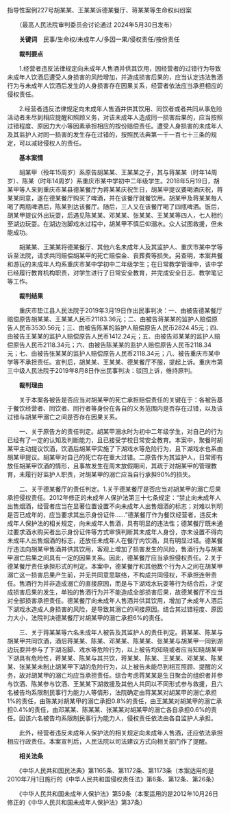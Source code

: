指导性案例227号胡某某、王某某诉德某餐厅、蒋某某等生命权纠纷案

　　（最高人民法院审判委员会讨论通过 2024年5月30日发布）

　　**关键词**　民事/生命权/未成年人/多因一果/侵权责任/按份责任

　　**裁判要点**

　　1.经营者违反法律规定向未成年人售酒并供其饮用，因经营者的过错行为导致未成年人饮酒后遭受人身损害的风险增加，并造成损害后果的，应当认定违法售酒行为与未成年人饮酒后发生的人身损害存在因果关系，经营者依法应当承担相应的侵权责任。

　　2.经营者违反法律规定向未成年人售酒并供其饮用、同饮者或者共同从事危险活动者未尽到相应提醒和照顾义务，对该未成年人造成同一损害后果的，应当按照过错程度、原因力大小等因素承担相应的按份赔偿责任。遭受人身损害的未成年人及其监护人对同一损害的发生存在过错的，按照民法典第一千一百七十三条的规定，可以减轻侵权人的责任。

　　**基本案情**

　　胡某甲（殁年15周岁）系原告胡某某、王某某之子，其与蒋某某（时年14周岁）、陈某（时年14周岁）系重庆市某中学初中二年级学生。2018年5月19日，胡某甲等人来到重庆市某县德某餐厅为蒋某某庆祝生日，胡某甲提议要喝酒庆祝，蒋某某同意，遂在德某餐厅购买了啤酒，并在该餐厅就餐饮用。胡某甲及蒋某某每人喝了两瓶啤酒后，陈某到达该餐厅。随后，三人又在该餐厅喝了四瓶啤酒。饭后，胡某甲提议外出玩耍，后遇见陈某某、邓某某、张某某、王某某等四人，七人相约至湖边玩耍。在湖边泡脚戏水过程中，胡某甲不慎后仰溺水。众人试图救援，但未能成功。

　　胡某某、王某某将德某餐厅、其他六名未成年人及其监护人、重庆市某中学等诉至法院，请求共同赔偿胡某甲的死亡赔偿金、丧葬费等损失。另查明，本案共餐和游玩的未成年人均系重庆市某中学初中二年级学生；在日常教学管理中，该中学已经履行教育机构职责，对学生进行了日常安全教育，并完成安全日志、教学笔记等工作。

　　**裁判结果**

　　重庆市垫江县人民法院于2019年3月19日作出民事判决：一、由被告德某餐厅赔偿原告胡某某、王某某人民币21183.36元；二、由被告蒋某某的监护人赔偿原告人民币3530.56元；三、由被告陈某的监护人赔偿原告人民币2824.45元；四、由被告王某某的监护人赔偿原告人民币1412.24元；五、由被告邓某某的监护人赔偿原告人民币2118.34元；六、由被告陈某某的监护人赔偿原告人民币2118.34元；七、由被告张某某的监护人赔偿原告人民币2118.34元；八、被告重庆市某中学等不承担责任。宣判后，胡某某、王某某、德某餐厅不服，提起上诉。重庆市第三中级人民法院于2019年8月8日作出民事判决：驳回上诉，维持原判。

　　**裁判理由**

　　关于本案各被告是否应当对胡某甲的死亡承担赔偿责任的关键在于：各被告基于餐饮经营者、同饮者、同行者等身份在各自的义务范围内是否存在过错，以及该过错与胡某甲溺亡之间是否存在因果关系。

　　一、关于原告方的责任判定。胡某甲溺水时为初中二年级学生，对自己的行为已经有了一定的认知及判断能力，且已接受学校日常安全教育。本案中，聚餐时胡某甲主动提议饮酒，饮酒后胡某甲实施了下湖戏水等危险行为，且下湖戏水也系由胡某甲提议。胡某甲对自己的死亡存在重大过错。二原告作为其监护人，日常即有放任胡某甲饮酒的情形，且事故发生在周末放假期间，其疏于对胡某甲的管理教育，未履行好监护人职责，对胡某甲的溺亡应当自行承担90%的损失。

　　二、关于德某餐厅的责任判定。1.关于德某餐厅是否应当对胡某甲的溺亡后果承担侵权责任。2012年修正的未成年人保护法第三十七条规定：“禁止向未成年人出售烟酒，经营者应当在显著位置设置不向未成年人出售烟酒的标志；对难以判明是否已成年的，应当要求其出示身份证件……”德某餐厅作为餐饮经营者，违反未成年人保护法的相关规定，向未成年人售酒，具有明显的违法性；德某餐厅既未通过要求酒水购买者出示身份证件等方式审慎判断其未成年人身份，亦未设置不得向未成年人出售烟酒的标志，还放任未成年人在餐厅内饮酒，具有明显过错。德某餐厅违法向胡某甲售酒并供其饮用，客观上增加了损害发生的风险，售酒行为与胡某甲溺亡后果之间具有一定的因果关系。因此，德某餐厅应当承担侵权责任。2.关于德某餐厅责任承担形式的判定。本案中，德某餐厅和其他数个行为人之间在胡某甲溺亡这一损害后果产生前，并无共同意思联络，不构成共同侵权，不承担连带责任。售酒行为并非造成溺亡的直接原因，而是与下湖戏水玩耍等行为结合后，才促成损害后果的发生，单独的售酒行为并不能造成全部损害后果，故德某餐厅不应当对全部损害承担责任。德某餐厅向未成年人售酒并供其饮用，增加了未成年人酒后下湖戏水造成人身损害的风险，是导致其溺亡的间接原因。结合其过错程度、原因力大小，法院判决德某餐厅对胡某甲的溺亡承担6%的责任。

　　三、关于蒋某某等六名未成年人被告及其监护人的责任判定。蒋某某、陈某与胡某甲共同饮酒，酒后蒋某某、陈某、邓某某、陈某某、张某某与胡某甲一同到湖边玩耍并参与了下湖泡脚、戏水等危险行为，以上被告均知晓或者应当知晓胡某甲下湖具有危险性，蒋某某、陈某与其共饮，蒋某某、陈某、王某某、邓某某、陈某某、张某某未制止胡某甲下湖的危险行为，以上被告未能尽到相互照顾、提醒的义务，故对胡某甲的溺亡均应当承担责任。综合考虑蒋某某是生日聚会的组织者并参与饮酒、陈某参与饮酒、王某某下湖救援及其他人共同以不同形式参与救援，且六名被告均系限制民事行为能力人等情形，法院确定由蒋某某对胡某甲的溺亡承担1%的责任，由陈某对胡某甲的溺亡承担0.8%的责任，由王某某对胡某甲的溺亡承担0.4%的责任，由邓某某、陈某某、张某某对胡某甲的溺亡各自承担0.6%的责任。因该六名被告均系限制民事行为能力人，侵权责任依法由各自监护人承担。

　　此外，经营者违反未成年人保护法的相关规定向未成年人售酒，还应依法承担相应行政责任。本案宣判后，人民法院以司法建议方式向相关部门作了提醒。

　　**相关法条**

　　《中华人民共和国民法典》第1165条、第1172条、第1173条（本案适用的是2010年7月1日施行的《中华人民共和国侵权责任法》第6条、第12条、第26条）

　　《中华人民共和国未成年人保护法》第59条（本案适用的是2012年10月26日修正的《中华人民共和国未成年人保护法》第37条）
